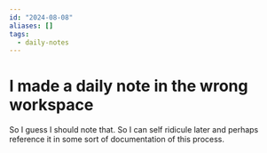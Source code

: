 ```yaml
---
id: "2024-08-08"
aliases: []
tags:
  - daily-notes
---
```


# I made a daily note in the wrong workspace

So I guess I should note that.  So I can self ridicule later and perhaps reference it in some sort of documentation of this process.
